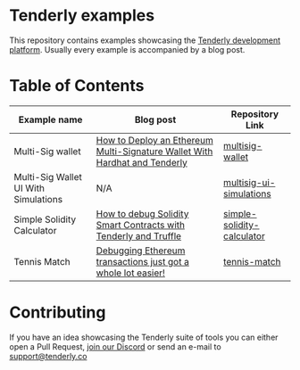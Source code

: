 # Tenderly examples

This repository contains examples showcasing the [Tenderly development platform](https://tenderly.co). Usually every example is accompanied by a blog post.

# Table of Contents

| Example name                         | Blog post                                                                                                                                                         | Repository Link                                                                                                    |
| ------------------------------------ | ----------------------------------------------------------------------------------------------------------------------------------------------------------------- | ------------------------------------------------------------------------------------------------------------------ |
| Multi-Sig wallet                     | [How to Deploy an Ethereum Multi-Signature Wallet With Hardhat and Tenderly](https://blog.tenderly.co/how-to-deploy-multisig-wallets-using-hardhat-and-tenderly/) | [multisig-wallet](https://github.com/Tenderly/tenderly-examples/tree/master/multisig-wallet)                       |
| Multi-Sig Wallet UI With Simulations | N/A                                                                                                                                                               | [multisig-ui-simulations](https://github.com/Tenderly/tenderly-examples/tree/master/multisig-ui-simulations)       |
| Simple Solidity Calculator           | [How to debug Solidity Smart Contracts with Tenderly and Truffle](https://blog.tenderly.co/how-to-debug-solidity-smart-contracts-with-tenderly-and-truffle/)      | [simple-solidity-calculator](https://github.com/Tenderly/tenderly-examples/tree/master/simple-solidity-calculator) |
| Tennis Match                         | [Debugging Ethereum transactions just got a whole lot easier!](https://blog.tenderly.co/debugging-ethereum-transactions-just-got-a-whole-lot-easier/)             | [tennis-match](https://github.com/Tenderly/tenderly-examples/tree/master/tennis-match)                             |

# Contributing

If you have an idea showcasing the Tenderly suite of tools you can either open a Pull Request, [join our Discord](https://discord.gg/eCWjuvt) or send an e-mail to [support@tenderly.co](mailto:support@tenderly.co)
